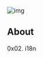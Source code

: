 ![img](https://assets.imaginablefutures.com/media/images/ALX_Logo.max-200x150.png)

## About

0x02. i18n

